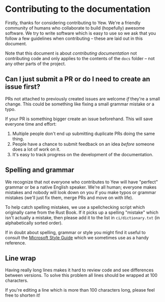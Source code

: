 # Contributing to the documentation

Firstly, thanks for considering contributing to Yew. We're a friendly community of humans who
collaborate to build (hopefully) awesome software. We try to write software which is easy to use so
we ask that you follow a few guidelines when contributing – these are laid out in this document.

Note that this document is about _contributing documentation_ not contributing code and only
applies to the contents of the `docs` folder – not any other parts of the project.

## Can I just submit a PR or do I need to create an issue first?

PRs not attached to previously created issues are welcome _if_ they're a small change. This could
be something like fixing a small grammar mistake or a typo.

If your PR is something bigger create an issue beforehand. This will save everyone time and effort:

1. Multiple people don't end up submitting duplicate PRs doing the same thing.
2. People have a chance to submit feedback on an idea _before_ someone does a lot of work on it.
3. It's easy to track progress on the development of the documentation.

## Spelling and grammar

We recognize that not everyone who contributes to Yew will have "perfect" grammar or be a native
English speaker. We're all human; everyone makes mistakes and nobody will look down on you if you
make typos or grammar mistakes (we'll just fix them, merge PRs and move on with life).

To help catch spelling mistakes, we use a spellchecking script which originally came from the Rust
Book. If it picks up a spelling "mistake" which isn't actually a mistake, then please add it to the
list in `ci/dictionary.txt` (in alphabetically sorted order).

If in doubt about spelling, grammar or style you might find it useful to consult the
[Microsoft Style Guide](https://docs.microsoft.com/style-guide/) which we sometimes use as a handy
reference.

## Line wrap

Having really long lines makes it hard to review code and see differences between versions. To
solve this problem all lines should be wrapped at 100 characters.

If you're editing a line which is more than 100 characters long, please feel free to shorten it!
